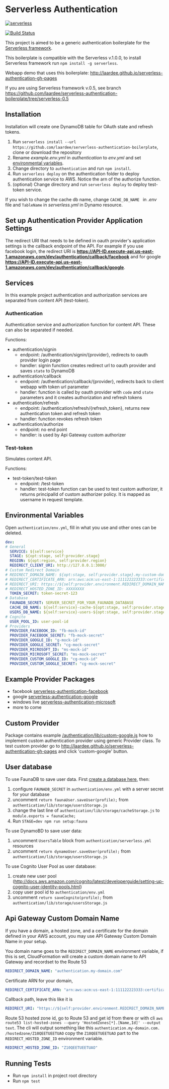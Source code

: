 # Serverless Authentication

[![serverless](http://public.serverless.com/badges/v3.svg)](http://www.serverless.com)

[![Build Status](https://travis-ci.org/laardee/serverless-authentication-boilerplate.svg?branch=master)](https://travis-ci.org/laardee/serverless-authentication-boilerplate)

This project is aimed to be a generic authentication boilerplate for the [Serverless framework](http://www.serverless.com).

This boilerplate is compatible with the Serverless v.1.0.0, to install Serverless framework run `npm install -g serverless`.

Webapp demo that uses this boilerplate: http://laardee.github.io/serverless-authentication-gh-pages

If you are using Serverless framework v.0.5, see branch https://github.com/laardee/serverless-authentication-boilerplate/tree/serverless-0.5

## Installation

Installation will create one DynamoDB table for OAuth state and refresh tokens.

1. Run `serverless install --url https://github.com/laardee/serverless-authentication-boilerplate`, clone or download the repository
2. Rename _example.env.yml_ in _authentication_ to _env.yml_ and set [environmental variables](#env-vars).
3. Change directory to `authentication` and run `npm install`.
4. Run `serverless deploy` on the authentication folder to deploy authentication service to AWS. Notice the arn of the authorize function.
5. (optional) Change directory and run `serverless deploy` to deploy test-token service.

If you wish to change the cache db name, change `CACHE_DB_NAME ` in _.env_ file and `TableName` in _serverless.yml_ in Dynamo resource.

## Set up Authentication Provider Application Settings

The redirect URI that needs to be defined in oauth provider's application settings is the callback endpoint of the API. For example if you use facebook login, the redirect URI is **https://API-ID.execute-api.us-east-1.amazonaws.com/dev/authentication/callback/facebook** and for google **https://API-ID.execute-api.us-east-1.amazonaws.com/dev/authentication/callback/google**.

## Services

In this example project authentication and authorization services are separated from content API (test-token).

### Authentication

Authentication service and authorization function for content API. These can also be separated if needed.

Functions:

* authentication/signin
  * endpoint: /authentication/signin/{provider}, redirects to oauth provider login page
  * handler: signin function creates redirect url to oauth provider and saves `state` to DynamoDB
* authentication/callback
  * endpoint: /authentication/callback/{provider}, redirects back to client webapp with token url parameter
  * handler: function is called by oauth provider with `code` and `state` parameters and it creates authorization and refresh tokens
* authentication/refresh
  * endpoint: /authentication/refresh/{refresh_token}, returns new authentication token and refresh token
  * handler: function revokes refresh token
* authentication/authorize
  * endpoint: no end point
  * handler: is used by Api Gateway custom authorizer

### Test-token

Simulates content API.

Functions:

* test-token/test-token
  * endpoint: /test-token
  * handler: test-token function can be used to test custom authorizer, it returns principalId of custom authorizer policy. It is mapped as username in request template.

## <a id="env-vars"></a>Environmental Variables

Open `authentication/env.yml`, fill in what you use and other ones can be deleted.

```yaml
dev:
# General
  SERVICE: ${self:service}
  STAGE: ${opt:stage, self:provider.stage}
  REGION: ${opt:region, self:provider.region}
  REDIRECT_CLIENT_URI: http://127.0.0.1:3000/
# Custom Redirect Domain
# REDIRECT_DOMAIN_NAME: ${opt:stage, self:provider.stage}.my-custom-domain-for-callback.com
# REDIRECT_CERTIFICATE_ARN: arn:aws:acm:us-east-1:111122223333:certificate/fb1b9770-a305-495d-aefb-27e5e101ff3
# REDIRECT_URI: https://${self:provider.environment.REDIRECT_DOMAIN_NAME}/authentication/callback/{provider}
# REDIRECT_HOSTED_ZONE_ID: XXXXXXXX
  TOKEN_SECRET: token-secret-123
# Database
  FAUNADB_SECRET: SERVER_SECRET_FOR_YOUR_FAUNADB_DATABASE
  CACHE_DB_NAME: ${self:service}-cache-${opt:stage, self:provider.stage}
  USERS_DB_NAME: ${self:service}-users-${opt:stage, self:provider.stage}
# Cognito
  USER_POOL_ID: user-pool-id
# Providers
  PROVIDER_FACEBOOK_ID: "fb-mock-id"
  PROVIDER_FACEBOOK_SECRET: "fb-mock-secret"
  PROVIDER_GOOGLE_ID: "g-mock-id"
  PROVIDER_GOOGLE_SECRET: "cg-mock-secret"
  PROVIDER_MICROSOFT_ID: "ms-mock-id"
  PROVIDER_MICROSOFT_SECRET: "ms-mock-secret"
  PROVIDER_CUSTOM_GOOGLE_ID: "cg-mock-id"
  PROVIDER_CUSTOM_GOOGLE_SECRET: "cg-mock-secret"
```

## Example Provider Packages

* facebook [serverless-authentication-facebook](https://www.npmjs.com/package/serverless-authentication-facebook)
* google [serverless-authentication-google](https://www.npmjs.com/package/serverless-authentication-google)
* windows live [serverless-authentication-microsoft](https://www.npmjs.com/package/serverless-authentication-microsoft)
* more to come

## <a id="custom-provider"></a>Custom Provider

Package contains example [/authentication/lib/custom-google.js](https://github.com/laardee/serverless-authentication-boilerplate/blob/master/authentication/lib/custom-google.js) how to implement custom authentication provider using generic Provider class. To test custom provider go to http://laardee.github.io/serverless-authentication-gh-pages and click 'custom-google' button.

## User database

To use FaunaDB to save user data. First [create a database here](https://fauna.com/serverless-cloud-sign-up), then:

1. configure `FAUNADB_SECRET` in `authentication/env.yml` with a server secret for your database
2. uncomment `return faunaUser.saveUser(profile);` from `authentication/lib/storage/usersStorage.js`
3. change the last line of  `authentication/lib/storage/cacheStorage.js` to `module.exports = faunaCache;`
4. Run `STAGE=dev npm run setup:fauna`

To use DynamoBD to save user data:

1. uncomment `UsersTable` block from `authentication/serverless.yml` resources
2. uncomment `return dynamoUser.saveUser(profile);` from `authentication/lib/storage/usersStorage.js`

To use Cognito User Pool as user database:

1. create new user pool (http://docs.aws.amazon.com/cognito/latest/developerguide/setting-up-cognito-user-identity-pools.html)
2. copy user pool id to `authentication/env.yml`
3. uncomment `return saveCognito(profile);` from `authentication/lib/storage/usersStorage.js`

## Api Gateway Custom Domain Name

If you have a domain, a hosted zone, and a certificate for the domain defined in your AWS account, you may use API Gateway Custom Domain Name in your setup.

You domain name goes to the `REDIRECT_DOMAIN_NAME` environment variable, if this is set, CloudFormation will create a custom domain name to API Gateway and recordset to the Route 53
```yaml
REDIRECT_DOMAIN_NAME: "authentication.my-domain.com"
```

Certificate ARN for your domain,
```yaml
REDIRECT_CERTIFICATE_ARN: "arn:aws:acm:us-east-1:111122223333:certificate/fb1b9770-a305-495d-aefb-27e5e101ff3"
```

Callback path, leave this like it is
```yaml
REDIRECT_URI: "https://${self:provider.environment.REDIRECT_DOMAIN_NAME}/authentication/callback/{provider}"
```

Route 53 hosted zone id, go to Route 53 and get id from there or with cli `aws route53 list-hosted-zones --query 'HostedZones[*].[Name,Id]' --output text`. The cli will output something like this `authentication.my-domain.com.     /hostedzone/Z10QEETUEETUAO` copy the `Z10QEETUEETUAO` part to the `REDIRECT_HOSTED_ZONE_ID` environment variable.

```yaml
REDIRECT_HOSTED_ZONE_ID: "Z10QEETUEETUAO"
````

## Running Tests

* Run `npm install` in project root directory
* Run `npm test`
